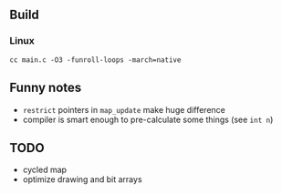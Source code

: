 ## Build

### Linux
```cc main.c -O3 -funroll-loops -march=native```

## Funny notes
* `restrict` pointers in `map_update` make huge difference
* compiler is smart enough to pre-calculate some things (see `int n`)

## TODO
* cycled map
* optimize drawing and bit arrays
